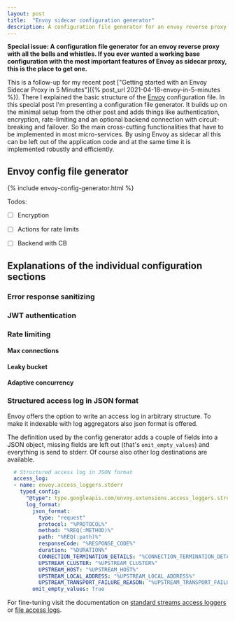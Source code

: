 ```yaml
---
layout: post
title:  "Envoy sidecar configuration generator"
description: A configuration file generator for an envoy reverse proxy with all the bells and whistles
---
```


**Special issue: A configuration file generator for an envoy reverse proxy with all the bells and whistles. If you ever wanted a working base configuration with the most important features of Envoy as sidecar proxy, this is the place to get one.**

This is a follow-up for my recent post ["Getting started with an Envoy Sidecar Proxy in 5 Minutes"]({% post_url 2021-04-18-envoy-in-5-minutes %}). There I explained the basic structure of the [Envoy](https://www.envoyproxy.io) configuration file. In this special post I'm presenting a configuration file generator. It builds up on the minimal setup from the other post and adds things like authentication, encryption, rate-limiting and an optional backend connection with circuit-breaking and failover. So the main cross-cutting functionalities that have to be implemented in most micro-services. By using Envoy as sidecar all this can be left out of the application code and at the same time it is implemented robustly and efficiently.

## Envoy config file generator

{% include envoy-config-generator.html %}



Todos:
- [ ] Encryption
- [ ] Actions for rate limits
- [ ] Backend with CB


## Explanations of the individual configuration sections
### Error response sanitizing

### JWT authentication


### Rate limiting
#### Max connections
#### Leaky bucket
#### Adaptive concurrency



### Structured access log in JSON format
Envoy offers the option to write an access log in arbitrary structure. To make it indexable with log aggregators also json format is offered.

The definition used by the config generator adds a couple of fields into a JSON object, missing fields are left out (that's `omit_empty_values`) and everything is send to stderr. Of course also other log destinations are available.
```yaml
  # Structured access log in JSON format
  access_log:
  - name: envoy.access_loggers.stderr
    typed_config:
      "@type": type.googleapis.com/envoy.extensions.access_loggers.stream.v3.StderrAccessLog
      log_format:
        json_format:
          type: "request"
          protocol: "%PROTOCOL%"
          method: "%REQ(:METHOD)%"
          path: "%REQ(:path)%"
          responseCode: "%RESPONSE_CODE%"
          duration: "%DURATION%"
          CONNECTION_TERMINATION_DETAILS: "%CONNECTION_TERMINATION_DETAILS%"
          UPSTREAM_CLUSTER: "%UPSTREAM_CLUSTER%"
          UPSTREAM_HOST: "%UPSTREAM_HOST%"
          UPSTREAM_LOCAL_ADDRESS: "%UPSTREAM_LOCAL_ADDRESS%"
          UPSTREAM_TRANSPORT_FAILURE_REASON: "%UPSTREAM_TRANSPORT_FAILURE_REASON%"
        omit_empty_values: True
```

For fine-tuning visit the documentation on [standard streams access loggers](https://www.envoyproxy.io/docs/envoy/latest/api-v3/extensions/access_loggers/stream/v3/stream.proto.html?highlight=access_log) or [file access logs](https://www.envoyproxy.io/docs/envoy/latest/api-v3/extensions/access_loggers/file/v3/file.proto.html?highlight=access_log).
